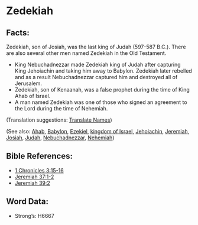 # Zedekiah

## Facts:

Zedekiah, son of Josiah, was the last king of Judah (597-587 B.C.). There are also several other men named Zedekiah in the Old Testament.

* King Nebuchadnezzar made Zedekiah king of Judah after capturing King Jehoiachin and taking him away to Babylon. Zedekiah later rebelled and as a result Nebuchadnezzar captured him and destroyed all of Jerusalem.
* Zedekiah, son of Kenaanah, was a false prophet during the time of King Ahab of Israel.
* A man named Zedekiah was one of those who signed an agreement to the Lord during the time of Nehemiah.

(Translation suggestions: [Translate Names](../../translate/translate-names))

(See also: [Ahab](../names/ahab.md), [Babylon](../names/babylon.md), [Ezekiel](../names/ezekiel.md), [kingdom of Israel](../names/kingdomofisrael.md), [Jehoiachin](../names/jehoiachin.md), [Jeremiah](../names/jeremiah.md), [Josiah](../names/josiah.md), [Judah](../names/kingdomofjudah.md), [Nebuchadnezzar](../names/nebuchadnezzar.md), [Nehemiah](../names/nehemiah.md))

## Bible References:

* [1 Chronicles 3:15-16](rc://en/tn/help/1ch/03/15)
* [Jeremiah 37:1-2](rc://en/tn/help/jer/37/01)
* [Jeremiah 39:2](rc://en/tn/help/jer/39/02)

## Word Data:

* Strong’s: H6667
